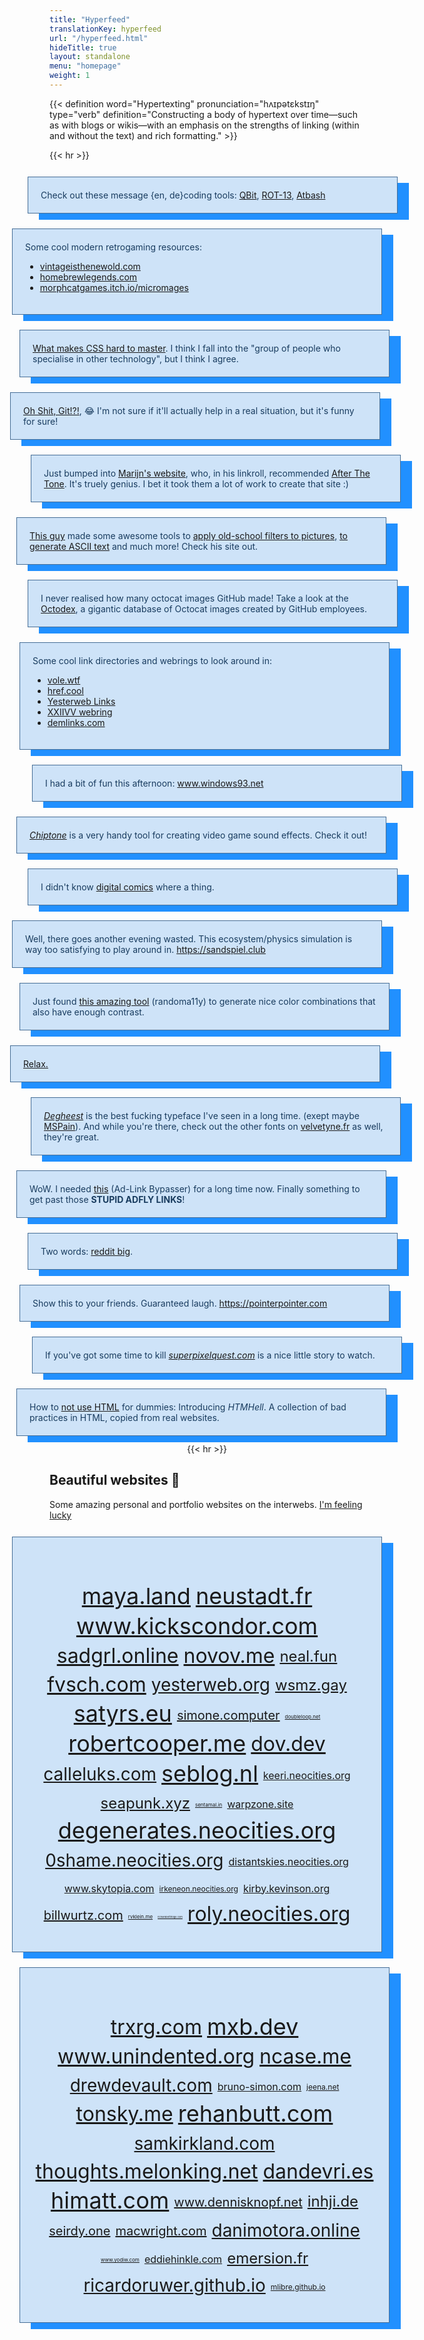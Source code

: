 ```yaml
---
title: "Hyperfeed"
translationKey: hyperfeed
url: "/hyperfeed.html"
hideTitle: true
layout: standalone
menu: "homepage"
weight: 1
---
```


{{< definition word="Hypertexting" pronunciation="hʌɪpətɛkstɪŋ" type="verb" definition="Constructing a body of hypertext over time—such as with blogs or wikis—with an emphasis on the strengths of linking (within and without the text) and rich formatting." >}}

{{< hr >}}

<!-- I should probably clean this up, but I can't be bothered now -->

<article class="hyperfeed">
    <section class="hyperpost">
        <p>Check out these message {en, de}coding tools: <a href="https://www.qbit.it/lab">QBit</a>, <a href="https://rot13.com">ROT-13</a>, <a href="https://rumkin.com/tools/cipher/atbash/">Atbash</a></p>
    </section>
    <section class="hyperpost">
        <p>Some cool modern retrogaming resources:</p>
        <ul>
            <li><a href="https://www.vintageisthenewold.com">vintageisthenewold.com</a></li>
            <li><a href="https://www.homebrewlegends.com">homebrewlegends.com</a></li>
            <li><a href="https://morphcatgames.itch.io/micromages">morphcatgames.itch.io/micromages</a></li>
        </ul>
    </section>
    <section class="hyperpost">
        <p><a href="https://timseverien.com/posts/2020-12-06-what-makes-css-hard-to-master/">What makes CSS hard to master</a>. I think I fall into the "group of people who specialise in other technology", but I think I agree.</p>
    </section>
    <section class="hyperpost">
        <p><a href="https://ohshitgit.com">Oh Shit, Git!?!</a>, 😂 I'm not sure if it'll actually help in a real situation, but it's funny for sure!</p>
    </section>
    <section class="hyperpost">
        <p>Just bumped into <a href="https://marijn.uk">Marijn's website</a>, who, in his linkroll, recommended <a href="https://afterthetone.com">After The Tone</a>. It's truely genius. I bet it took them a lot of work to create that site :)</p>
    </section>
    <section class="hyperpost">
        <p><a href="http://patorjk.com">This guy</a> made some awesome tools to <a href="http://patorjk.com/old-school-gaming-filters">apply old-school filters to pictures</a>, <a href="http://patorjk.com/software/taag">to generate ASCII text</a> and much more! Check his site out.</p>
    </section>
    <section class="hyperpost">
        <p>I never realised how many octocat images GitHub made! Take a look at the <a class="external" href="https://octodex.github.com">Octodex</a>, a gigantic database of Octocat images created by GitHub employees.</p>
    </section>
    <section class="hyperpost">
        <p>Some cool link directories and webrings to look around in: </p>
        <ul>
            <li><a href="https://vole.wtf">vole.wtf</a></li>
            <li><a href="https://href.cool">href.cool</a></li>
            <li><a href="https://links.yesterweb.org">Yesterweb Links</a></li>
            <li><a href="https://webring.xxiivv.com">XXIIVV webring</a></li>
            <li><a href="https://demlinks.com">demlinks.com</a></li>
        </ul>
    </section>
    <section class="hyperpost">
        <p>I had a bit of fun this afternoon: <a class="external" href="https://www.windows93.net">www.windows93.net</a></p>
    </section>
    <section class="hyperpost">
        <p><dfn><a class="external" href="https://sfbgames.itch.io/chiptone">Chiptone</a></dfn> is a very handy tool for creating video game sound effects. Check it out!</p>
    </section>
    <section class="hyperpost">
        <p>I didn't know <a class="external" href="https://avasdemon.com">digital comics</a> where a thing.</p>
    </section>
    <section class="hyperpost">
        <p>Well, there goes another evening wasted. This ecosystem/physics simulation is way too satisfying to play around in. <a class="external" href="https://sandspiel.club">https://sandspiel.club</a></p>
    </section>
    <section class="hyperpost">
        <p>Just found <a class="external" href="https://randoma11y.com">this amazing tool</a> (randoma11y) to generate nice color combinations that also have enough contrast.</p>
    </section>
    <section class="hyperpost">
        <p><a class="external" href="https://pixelthoughts.co">Relax.</a></p>
    </section>
    <section class="hyperpost">
        <p><dfn><a class="external" href="https://velvetyne.fr/degheest">Degheest</a></dfn> is the best fucking typeface I've seen in a long time. (exept maybe <a href="https://power-stomp.neocities.org">MSPain</a>). And while you're there, check out the other fonts on <a href="https://velvetyne.fr">velvetyne.fr</a> as well, they're great.</p>
    </section>
    <section class="hyperpost">
        <p>WoW. I needed <a class="external" href="https://thebypasser.com">this</a> (Ad-Link Bypasser) for a long time now. Finally something to get past those <strong>STUPID ADFLY LINKS</strong>!</p>
    </section>
    <section class="hyperpost">
        <p>Two words: <a class="external" href="https://anvaka.github.io/map-of-reddit/">reddit big</a>.</p>
    </section>
    <section class="hyperpost">
        <p>Show this to your friends. Guaranteed laugh. <a class="external" href="https://pointerpointer.com">https://pointerpointer.com</a></p>
    </section>
    <section class="hyperpost">
        <p>If you've got some time to kill <dfn><a class="external" href="http://superpixelquest.com">superpixelquest.com</a></dfn> is a nice little story to watch.</p>
    </section>
    <section class="hyperpost">
        <p>How to <a class="external" href="https://www.htmhell.dev">not use HTML</a> for dummies: Introducing <dfn>HTMHell</dfn>. A collection of bad practices in HTML, copied from real websites.</p>
    </section>
    {{< hr >}}
    <section>
        <h2>Beautiful websites 💖</h2>
        <p>Some amazing personal and portfolio websites on the interwebs. <a href="#" onclick="clickRandom()">I'm feeling lucky</a></p>
    </section>
    <section class="hyperpost">
        <h3 hidden>Beautiful websites 💖</h3>
        <ul class="tagcloud">
            <li><a class="external" data-weight="9" href="https://maya.land">maya.land</a></li>
            <li><a class="external" data-weight="9" href="https://neustadt.fr">neustadt.fr</a></li>
            <li><a class="external" data-weight="9" href="https://www.kickscondor.com">www.kickscondor.com</a></li>
            <li><a class="external" data-weight="8" href="https://sadgrl.online">sadgrl.online</a></li>
            <li><a class="external" data-weight="8" href="https://novov.me">novov.me</a></li>
            <li><a class="external" data-weight="6" href="https://neal.fun">neal.fun</a></li>
            <li><a class="external" data-weight="8" href="https://fvsch.com/">fvsch.com</a></li>
            <li><a class="external" data-weight="7" href="https://yesterweb.org">yesterweb.org</a></li>
            <li><a class="external" data-weight="6" href="https://wsmz.gay">wsmz.gay</a></li>
            <li><a class="external" data-weight="9" href="https://satyrs.eu">satyrs.eu</a></li>
            <li><a class="external" data-weight="5" href="https://simone.computer">simone.computer</a></li>
            <li><a class="external" data-weight="2" href="https://doubleloop.net">doubleloop.net</a></li>
            <li><a class="external" data-weight="9" href="https://robertcooper.me">robertcooper.me</a></li>
            <li><a class="external" data-weight="8" href="https://dov.dev">dov.dev</a></li>
            <li><a class="external" data-weight="7" href="https://www.calleluks.com">calleluks.com</a></li>
            <li><a class="external" data-weight="9" href="https://seblog.nl">seblog.nl</a></li>
            <li><a class="external" data-weight="4" href="https://keeri.neocities.org">keeri.neocities.org</a></li>
            <li><a class="external" data-weight="6" href="https://seapunk.xyz">seapunk.xyz</a></li>
            <li><a class="external" data-weight="2" href="https://sentamal.in">sentamal.in</a></li>
            <li><a class="external" data-weight="4" href="https://warpzone.site">warpzone.site</a></li>
            <li><a class="external" data-weight="9" href="https://degenerates.neocities.org">degenerates.neocities.org</a></li>
            <li><a class="external" data-weight="7" href="https://0shame.neocities.org">0shame.neocities.org</a></li>
            <li><a class="external" data-weight="4" href="https://distantskies.neocities.org">distantskies.neocities.org</a></li>
            <li><a class="external" data-weight="4" href="https://www.skytopia.com">www.skytopia.com</a></li>
            <li><a class="external" data-weight="3" href="https://irkeneon.neocities.org">irkeneon.neocities.org</a></li>
            <li><a class="external" data-weight="4" href="https://kirby.kevinson.org">kirby.kevinson.org</a></li>
            <li><a class="external" data-weight="5" href="https://billwurtz.com">billwurtz.com</a></li>
            <li><a class="external" data-weight="2" href="https://rvklein.me">rvklein.me</a></li>
            <li><a class="external" data-weight="1" href="https://richardbettridge.com">richardbettridge.com</a></li>
            <li><a class="external" data-weight="8" href="https://roly.neocities.org">roly.neocities.org</a></li>
        </ul>
    </section>
    <section class="hyperpost">
        <h3 hidden>Other personal websites</h3>
        <ul class="tagcloud">
            <li><a class="external" data-weight="8" href="https://trxrg.com">trxrg.com</a></li>
            <li><a class="external" data-weight="9" href="https://mxb.dev">mxb.dev</a></li>
            <li><a class="external" data-weight="8" href="https://www.unindented.org">www.unindented.org</a></li>
            <li><a class="external" data-weight="8" href="https://ncase.me">ncase.me</a></li>
            <li><a class="external" data-weight="7" href="https://drewdevault.com">drewdevault.com</a></li>
            <li><a class="external" data-weight="4" href="https://bruno-simon.com">bruno-simon.com</a></li>
            <li><a class="external" data-weight="3" href="https://jeena.net">jeena.net</a></li>
            <li><a class="external" data-weight="8" href="https://tonsky.me">tonsky.me</a></li>
            <li><a class="external" data-weight="9" href="https://rehanbutt.com">rehanbutt.com</a></li>
            <li><a class="external" data-weight="7" href="https://samkirkland.com">samkirkland.com</a></li>
            <li><a class="external" data-weight="8" href="https://thoughts.melonking.net">thoughts.melonking.net</a></li>
            <li><a class="external" data-weight="8" href="https://www.dandevri.es">dandevri.es</a></li>
            <li><a class="external" data-weight="9" href="https://himatt.com">himatt.com</a></li>
            <li><a class="external" data-weight="5" href="http://www.dennisknopf.net">www.dennisknopf.net</a></li>
            <li><a class="external" data-weight="6" href="https://inhji.de">inhji.de</a></li>
            <li><a class="external" data-weight="5" href="https://seirdy.one">seirdy.one</a></li>
            <li><a class="external" data-weight="5" href="https://macwright.com">macwright.com</a></li>
            <li><a class="external" data-weight="7" href="https://danimotora.online">danimotora.online</a></li>
            <li><a class="external" data-weight="2" href="https://www.yodiw.com">www.yodiw.com</a></li>
            <li><a class="external" data-weight="4" href="https://eddiehinkle.com">eddiehinkle.com</a></li>
            <li><a class="external" data-weight="6" href="https://emersion.fr">emersion.fr</a></li>
            <li><a class="external" data-weight="7" href="https://ricardoruwer.github.io">ricardoruwer.github.io</a></li>
            <li><a class="external" data-weight="3" href="https://mlibre.github.io">mlibre.github.io</a></li>
        </ul>
    </section>
</article>

<style>
    .tagcloud {
        padding-left: 0;
        list-style: none;
        display: flex;
        flex-wrap: wrap;
        justify-content: center;
        align-items: center;
        padding-top: 2.5rem;
        line-height: 2.5rem;
    }

    .tagcloud a[data-weight="1"] {
        --size: 1;
    }
    .tagcloud a[data-weight="2"] {
        --size: 2;
    }
    .tagcloud a[data-weight="3"] {
        --size: 3;
    }
    .tagcloud a[data-weight="4"] {
        --size: 4;
    }
    .tagcloud a[data-weight="5"] {
        --size: 5;
    }
    .tagcloud a[data-weight="6"] {
        --size: 6;
    }
    .tagcloud a[data-weight="7"] {
        --size: 7;
    }
    .tagcloud a[data-weight="8"] {
        --size: 8;
    }
    .tagcloud a[data-weight="9"] {
        --size: 9;
    }

    .tagcloud a {
        --size: attr(data-weight number, 2);
        font-size: 1.5rem;
        margin: 0.125rem 0.25rem;
        font-size: calc(var(--size) * 0.25rem);
    }

    @media (min-width: 768px) {
        .hyperfeed {
            display: flex;
            flex-direction: column;
            align-items: center;
        }

        .hyperpost {
            min-width: 550px;
        }

        .hyperfeed .hyperpost:nth-child(10n) {
            margin-left: -18px;
        }
        .hyperfeed .hyperpost:nth-child(10n + 1) {
            margin-left: 18px;
        }
        .hyperfeed .hyperpost:nth-child(10n + 2) {
            margin-left: -32px;
        }
        .hyperfeed .hyperpost:nth-child(10n + 3) {
            margin-left: -8px;
        }
        .hyperfeed .hyperpost:nth-child(10n + 4) {
            margin-left: -38px;
        }
        .hyperfeed .hyperpost:nth-child(10n + 5) {
            margin-left: 28px;
        }
        .hyperfeed .hyperpost:nth-child(10n + 6) {
            margin-left: -18px;
        }
        .hyperfeed .hyperpost:nth-child(10n + 7) {
            margin-left: 18px;
        }
        .hyperfeed .hyperpost:nth-child(10n + 8) {
            margin-left: -8px;
        }
        .hyperfeed .hyperpost:nth-child(10n + 9) {
            margin-left: 32px;
        }
    }
    .hyperpost {
        background: #cee3f8;
        padding: 1.25rem;
        margin-top: 0.75rem;
        margin-bottom: 0.75rem;
        border: 1px solid #456d95;
        font-family: var(--font-sans);
        box-shadow: 18px 10px 0 0 #2190ff;
        margin-inline: 0;
    }
    .hyperpost p {
        margin: 0;
        color: #193c5f;
    }
    @media (prefers-color-scheme: dark) {
        .hyperpost {
            background-color: #456d95;
            border-color: #173450;
            box-shadow: 18px 10px 0 0 #cee3f8;
        }
        .hyperpost p {
            color: #cde6ff;
        }
    }
</style>
<script>
    function clickRandom() {
        let links = document.getElementsByClassName("external");
        let randomIndex = ~~(Math.random() * links.length);

        links[randomIndex].click();
    }
</script>
